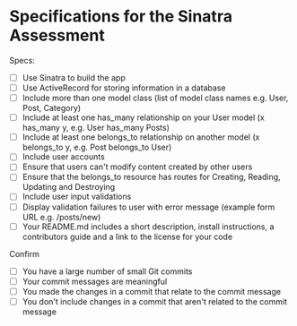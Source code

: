 # Specifications for the Sinatra Assessment

Specs:
- [ ] Use Sinatra to build the app
- [ ] Use ActiveRecord for storing information in a database
- [ ] Include more than one model class (list of model class names e.g. User, Post, Category)
- [ ] Include at least one has_many relationship on your User model (x has_many y, e.g. User has_many Posts)
- [ ] Include at least one belongs_to relationship on another model (x belongs_to y, e.g. Post belongs_to User)
- [ ] Include user accounts
- [ ] Ensure that users can't modify content created by other users
- [ ] Ensure that the belongs_to resource has routes for Creating, Reading, Updating and Destroying
- [ ] Include user input validations
- [ ] Display validation failures to user with error message (example form URL e.g. /posts/new)
- [ ] Your README.md includes a short description, install instructions, a contributors guide and a link to the license for your code

Confirm
- [ ] You have a large number of small Git commits
- [ ] Your commit messages are meaningful
- [ ] You made the changes in a commit that relate to the commit message
- [ ] You don't include changes in a commit that aren't related to the commit message
